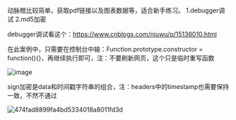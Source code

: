 动脉橙比较简单，获取pdf链接以及图表数据等，适合新手练习。
1.debugger调试
2.md5加密

debugger调试看这个：https://www.cnblogs.com/niuwu/p/15136010.html

在此案例中，只需要在控制台中输：Function.prototype.constructor = function(){}，再继续执行即可，注：不要刷新网页，这个只是临时重写函数

![image](https://github.com/Neverlandsyb/SpiderProject/assets/105121141/8a49a64f-1eed-4227-b83b-06c44c4a2d34)

sign加密是data和时间戳字符串的组合，注：headers中的timestamp也需要保持一致，不然不通过

![474fad8899fa4bd5334018a8011fd3d](https://github.com/Neverlandsyb/SpiderProject/assets/105121141/d003ca87-0ff9-4448-b839-75a94a31d3ab)


